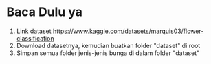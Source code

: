 # Baca Dulu ya
1. Link dataset https://www.kaggle.com/datasets/marquis03/flower-classification
2. Download datasetnya, kemudian buatkan folder "dataset" di root
3. Simpan semua folder jenis-jenis bunga di dalam folder "dataset"